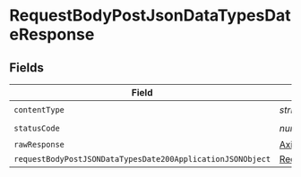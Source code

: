 # RequestBodyPostJsonDataTypesDateResponse


## Fields

| Field                                                                                                                               | Type                                                                                                                                | Required                                                                                                                            | Description                                                                                                                         |
| ----------------------------------------------------------------------------------------------------------------------------------- | ----------------------------------------------------------------------------------------------------------------------------------- | ----------------------------------------------------------------------------------------------------------------------------------- | ----------------------------------------------------------------------------------------------------------------------------------- |
| `contentType`                                                                                                                       | *string*                                                                                                                            | :heavy_check_mark:                                                                                                                  | N/A                                                                                                                                 |
| `statusCode`                                                                                                                        | *number*                                                                                                                            | :heavy_check_mark:                                                                                                                  | N/A                                                                                                                                 |
| `rawResponse`                                                                                                                       | [AxiosResponse>](https://axios-http.com/docs/res_schema)                                                                            | :heavy_minus_sign:                                                                                                                  | N/A                                                                                                                                 |
| `requestBodyPostJSONDataTypesDate200ApplicationJSONObject`                                                                          | [RequestBodyPostJSONDataTypesDate200ApplicationJSON](../../models/operations/requestbodypostjsondatatypesdate200applicationjson.md) | :heavy_minus_sign:                                                                                                                  | OK                                                                                                                                  |